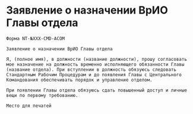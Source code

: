 # Заявление о назначении ВрИО Главы отдела

`Форма NT-№XXX-CMD-ACOM`

`Заявление о назначении ВрИО Главы отдела`

`Я, (полное имя), в должности (название должности), прошу согласовать мое назначение на должность временно исполняющего обязанности Главы (название отдела). При вступлении в должность обязуюсь следовать Стандартным Рабочим Процедурам и до появления Главы с Центрального Командования обеспечивать порядок и управление отделом.`

`При появлении Главы отдела обязуюсь сдать повышенный доступ и личные вещи по первому требованию.`

`Место для печатей`
